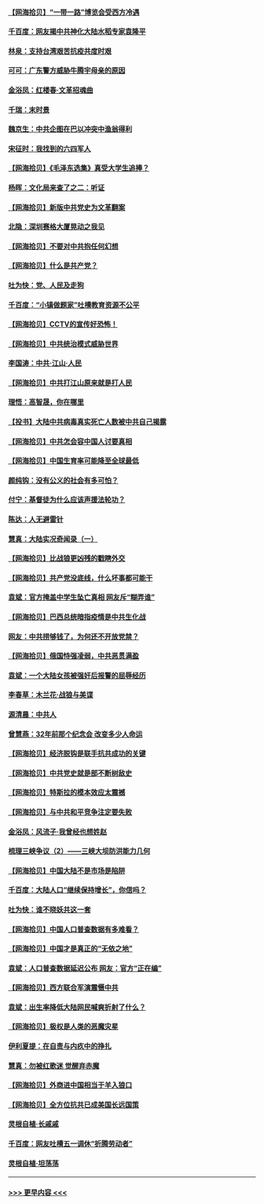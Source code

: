 #### [【网海拾贝】“一带一路”博览会受西方冷遇](../pages/nsc993/n12971787.md?t=05250602) 
#### [千百度：网友揭中共神化大陆水稻专家袁隆平](../pages/nsc993/n12971733.md?t=05250602) 
#### [林泉：支持台湾艰苦抗疫共度时艰](../pages/nsc993/n12971350.md?t=05250602) 
#### [可可：广东警方威胁牛腾宇母亲的原因](../pages/nsc993/n12971100.md?t=05250602) 
#### [金浴凤：红楼春·文革招魂曲](../pages/nsc993/n12970354.md?t=05250602) 
#### [千瑞：末时景](../pages/nsc993/n12970337.md?t=05250602) 
#### [魏京生：中共企图在巴以冲突中渔翁得利](../pages/nsc993/n12970286.md?t=05250602) 
#### [宋征时：我找到的六四军人](../pages/nsc993/n12970213.md?t=05250602) 
#### [【网海拾贝】《毛泽东选集》真受大学生追捧？](../pages/nsc993/n12968779.md?t=05250602) 
#### [杨晖：文化局来查了之二：听证](../pages/nsc993/n12966528.md?t=05250602) 
#### [【网海拾贝】新版中共党史为文革翻案](../pages/nsc993/n12967526.md?t=05250602) 
#### [北隐：深圳赛格大厦晃动之我见](../pages/nsc993/n12967393.md?t=05250602) 
#### [【网海拾贝】不要对中共抱任何幻想](../pages/nsc993/n12965222.md?t=05250602) 
#### [【网海拾贝】什么是共产党？](../pages/nsc993/n12962781.md?t=05250602) 
#### [吐为快：党、人民及走狗](../pages/nsc993/n12962747.md?t=05250602) 
#### [千百度：“小镇做题家”吐槽教育资源不公平](../pages/nsc993/n12962705.md?t=05250602) 
#### [【网海拾贝】CCTV的宣传好恐怖！](../pages/nsc993/n12959984.md?t=05250602) 
#### [【网海拾贝】中共统治模式威胁世界](../pages/nsc993/n12957622.md?t=05250602) 
#### [李国涛：中共‧江山‧人民](../pages/nsc993/n12957502.md?t=05250602) 
#### [【网海拾贝】中共打江山原来就是打人民](../pages/nsc993/n12954345.md?t=05250602) 
#### [理悟：高智晟，你在哪里](../pages/nsc993/n12953115.md?t=05250602) 
#### [【投书】大陆中共病毒真实死亡人数被中共自己揭露](../pages/nsc993/n12953050.md?t=05250602) 
#### [【网海拾贝】中共怎会容中国人讨要真相](../pages/nsc993/n12952161.md?t=05250602) 
#### [【网海拾贝】中国生育率可能降至全球最低](../pages/nsc993/n12948793.md?t=05250602) 
#### [颜纯钩：没有公义的社会有多可怕？](../pages/nsc993/n12947626.md?t=05250602) 
#### [付宁：基督徒为什么应该声援法轮功？](../pages/nsc993/n12947233.md?t=05250602) 
#### [陈达：人无避雷针](../pages/nsc993/n12947098.md?t=05250602) 
#### [慧真：大陆实况奇闻录（一）](../pages/nsc993/n12945811.md?t=05250602) 
#### [【网海拾贝】比战狼更凶残的戳瞎外交](../pages/nsc993/n12945717.md?t=05250602) 
#### [【网海拾贝】共产党没底线，什么坏事都可能干](../pages/nsc993/n12942090.md?t=05250602) 
#### [袁斌：官方掩盖中学生坠亡真相 网友斥“糊弄谁”](../pages/nsc993/n12942029.md?t=05250602) 
#### [【网海拾贝】巴西总统暗指疫情是中共生化战](../pages/nsc993/n12938999.md?t=05250602) 
#### [网友：中共捞够钱了，为何还不开放党禁？](../pages/nsc993/n12938952.md?t=05250602) 
#### [【网海拾贝】俄国恃强凌弱，中共恶贯满盈](../pages/nsc993/n12936626.md?t=05250602) 
#### [袁斌：一个大陆女孩被强奸后报警的屈辱经历](../pages/nsc993/n12936547.md?t=05250602) 
#### [李春草：木兰花·战狼与美谍](../pages/nsc993/n12935995.md?t=05250602) 
#### [源清晨：中共人](../pages/nsc993/n12935589.md?t=05250602) 
#### [曾慧燕：32年前那个纪念会 改变多少人命运](../pages/nsc993/n12934233.md?t=05250602) 
#### [【网海拾贝】经济脱钩是联手抗共成功的关键](../pages/nsc993/n12934176.md?t=05250602) 
#### [【网海拾贝】中共党史就是部不断树敌史](../pages/nsc993/n12932844.md?t=05250602) 
#### [【网海拾贝】特斯拉的模本效应太震撼](../pages/nsc993/n12925626.md?t=05250602) 
#### [【网海拾贝】与中共和平竞争注定要失败](../pages/nsc993/n12923326.md?t=05250602) 
#### [金浴凤：风流子‧我曾经也想姓赵](../pages/nsc993/n12920911.md?t=05250602) 
#### [梳理三峡争议（2）——三峡大坝防洪能力几何](../pages/nsc993/n12920173.md?t=05250602) 
#### [【网海拾贝】中国大陆不是市场是陷阱](../pages/nsc993/n12920143.md?t=05250602) 
#### [千百度：大陆人口“继续保持增长”，你信吗？](../pages/nsc993/n12918946.md?t=05250602) 
#### [吐为快：谁不晓妖共这一套](../pages/nsc993/n12918941.md?t=05250602) 
#### [【网海拾贝】中国人口普查数据有多难看？](../pages/nsc993/n12917822.md?t=05250602) 
#### [【网海拾贝】中国才是真正的“无依之地”](../pages/nsc993/n12915845.md?t=05250602) 
#### [袁斌：人口普查数据延迟公布 网友：官方“正在编”](../pages/nsc993/n12915748.md?t=05250602) 
#### [【网海拾贝】西方联合军演震慑中共](../pages/nsc993/n12913466.md?t=05250602) 
#### [袁斌：出生率降低大陆网民喊爽折射了什么？](../pages/nsc993/n12913365.md?t=05250602) 
#### [【网海拾贝】极权是人类的恶魔灾星](../pages/nsc993/n12910697.md?t=05250602) 
#### [伊利夏提：在自责与内疚中的挣扎](../pages/nsc993/n12910493.md?t=05250602) 
#### [慧真：勿被红歌迷 觉醒弃赤魔](../pages/nsc993/n12910485.md?t=05250602) 
#### [【网海拾贝】外商进中国相当于羊入狼口](../pages/nsc993/n12908274.md?t=05250602) 
#### [【网海拾贝】全方位抗共已成美国长远国策](../pages/nsc993/n12906878.md?t=05250602) 
#### [灵根自植‧长戚戚](../pages/nsc993/n12905585.md?t=05250602) 
#### [千百度：网友吐槽五一调休“折腾劳动者”](../pages/nsc993/n12905934.md?t=05250602) 
#### [灵根自植‧坦荡荡](../pages/nsc993/n12905562.md?t=05250602) 

----
#### [ >>> 更早内容 <<< ](../indexes/nsc993-earlier.md)
